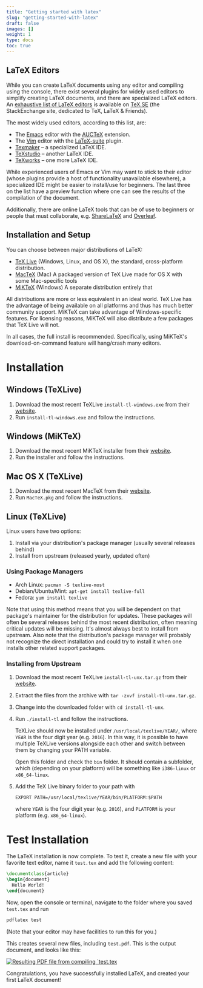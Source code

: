 ```yaml
---
title: "Getting started with latex"
slug: "getting-started-with-latex"
draft: false
images: []
weight: 1
type: docs
toc: true
---
```


## LaTeX Editors
While you can create LaTeX documents using any editor and compiling using the console, there exist several plugins for widely used editors to simplify creating LaTeX documents, and there are specialized LaTeX editors. An [exhaustive list of LaTeX editors][1] is available on [TeX.SE][2] (the StackExchange site, dedicated to TeX, LaTeX & Friends).

The most widely used editors, according to this list, are:

- The [Emacs][3] editor with the [AUCTeX][4] extension.
- The [Vim][5] editor with the [LaTeX-suite][6] plugin.
- [Texmaker][7] – a specialized LaTeX IDE.
- [TeXstudio][8] – another LaTeX IDE.
- [TeXworks][9] – one more LaTeX IDE.

While experienced users of Emacs or Vim may want to stick to their editor (whose plugins provide a host of functionality unavailable elsewhere), a specialized IDE might be easier to install/use for beginners. The last three on the list have a preview function where one can see the results of the compilation of the document.

Additionally, there are online LaTeX tools that can be of use to beginners or people that must collaborate, e.g. [ShareLaTeX][10] and [Overleaf][11].


  [1]: http://tex.stackexchange.com/questions/339/latex-editors-ides
  [2]: http://tex.stackexchange.com/
  [3]: http://www.gnu.org/software/emacs/emacs.html
  [4]: http://www.gnu.org/software/auctex/
  [5]: http://www.vim.org/
  [6]: http://vim-latex.sourceforge.net/
  [7]: http://www.xm1math.net/texmaker/
  [8]: http://texstudio.sourceforge.net/
  [9]: https://github.com/TeXworks/texworks/releases
  [10]: https://www.sharelatex.com/
  [11]: https://www.overleaf.com/

## Installation and Setup
You can choose between major distributions of LaTeX:

 - [TeX Live][1] (Windows, Linux, and OS X), the standard, cross-platform distribution.
 - [MacTeX][2] (Mac) A packaged version of TeX Live made for OS X with some Mac-specific tools
 - [MiKTeX][3] (Windows) A separate distribution entirely that 

All distributions are more or less equivalent in an ideal world. TeX Live has the advantage of being available on all platforms and thus has much better community support. MiKTeX can take advantage of Windows-specific features. For licensing reasons, MiKTeX will also distribute a few packages that TeX Live will not.

In all cases, the full install is recommended.  Specifically, using MiKTeX's download-on-command feature will hang/crash many editors.

# Installation
## Windows (TeXLive)

 1. Download the most recent TeXLive `install-tl-windows.exe` from their [website][1].
 2. Run `install-tl-windows.exe` and follow the instructions.

## Windows (MiKTeX)

 1. Download the most recent MiKTeX installer from their [website][5].
 2. Run the installer and follow the instructions.

## Mac OS X (TeXLive)

 1. Download the most recent MacTeX from their [website][4].
 2. Run `MacTeX.pkg` and follow the instructions.

## Linux (TeXLive)

Linux users have two options:

1. Install via your distribution's package manager (usually several releases behind)
2. Install from upstream (released yearly, updated often)

### Using Package Managers

- Arch Linux: `pacman -S texlive-most`
- Debian/Ubuntu/Mint: `apt-get install texlive-full`
- Fedora: `yum install texlive`

Note that using this method means that you will be dependent on that package's maintainer for the distribution for updates.  These packages will often be several releases behind the most recent distribution, often meaning critical updates will be missing.  It's almost always best to install from upstream. Also note that the distribution's package manager will probably not recognize the direct installation and could try to install it when one installs other related support packages.

### Installing from Upstream

 1. Download the most recent TeXLive `install-tl-unx.tar.gz` from their [website][1].
 2. Extract the files from the archive with `tar -zxvf install-tl-unx.tar.gz`.
 3. Change into the downloaded folder with `cd install-tl-unx`.
 4. Run `./install-tl` and follow the instructions.

    TeXLive should now be installed under `/usr/local/texlive/YEAR/`, where `YEAR` is the four digit year (e.g. `2016`). In this way, it is possible to have multiple TeXLive versions alongside each other and switch between them by changing your PATH variable.

    Open this folder and check the `bin` folder. It should contain a subfolder, which (depending on your platform) will be something like `i386-linux` or `x86_64-linux`.

 5. Add the TeX Live binary folder to your path with

        EXPORT PATH=/usr/local/texlive/YEAR/bin/PLATFORM:$PATH

    where `YEAR` is the four digit year (e.g. `2016`), and `PLATFORM` is your platform (e.g. `x86_64-linux`).

# Test Installation

The LaTeX installation is now complete. To test it, create a new file with your favorite text editor, name it `test.tex` and add the following content:

```latex
\documentclass{article}
\begin{document}
  Hello World!
\end{document}
```

Now, open the console or terminal, navigate to the folder where you saved `test.tex` and run

```sh
pdflatex test
```

(Note that your editor may have facilities to run this for you.)

This creates several new files, including `test.pdf`. This is the output document, and looks like this:

[![Resulting PDF file from compiling `test.tex][6]][6]

Congratulations, you have successfully installed LaTeX, and created your first LaTeX document!

  [1]: https://www.tug.org/texlive/
  [2]: http://tug.org/mactex/
  [3]: http://miktex.org/
  [4]: http://www.tug.org/mactex/mactex-download.html
  [5]: http://miktex.org/download
  [6]: http://i.stack.imgur.com/fIs4k.png


